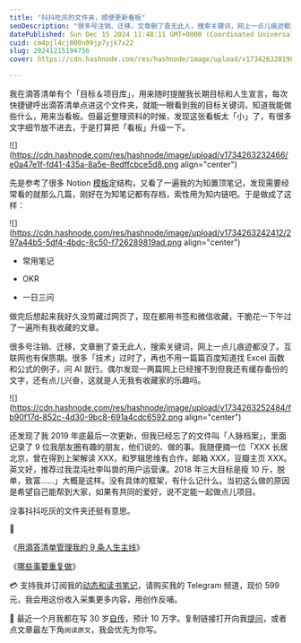 ```yaml
---
title: "抖抖吃灰的文件夹，顺便更新看板"
seoDescription: "很多号注销、迁移，文章删了查无此人，搜索关键词，网上一点儿痕迹都没了。互联网也有保质期。很多「技术」过时了，再也不用一篇篇百度知道找 Excel 函数和公式的例子，问 AI 就行。"
datePublished: Sun Dec 15 2024 11:48:11 GMT+0000 (Coordinated Universal Time)
cuid: cm4pjl4cj000n09jp7yjk7x22
slug: 20241215194756
cover: https://cdn.hashnode.com/res/hashnode/image/upload/v1734263201984/0ae81e89-80f8-45fe-8caf-5085172a322a.jpeg

---
```


我在滴答清单有个「目标＆项目库」，用来随时提醒我长期目标和人生宣言，每次快捷键呼出滴答清单点进这个文件夹，就能一眼看到我的目标关键词，知道我能做些什么，用来当看板。但最近整理资料的时候，发现这张看板太「小」了，有很多文字细节放不进去，于是打算把「看板」升级一下。

![](https://cdn.hashnode.com/res/hashnode/image/upload/v1734263232466/e0a47e1f-fd41-435a-8a5e-8edffcbce5d8.png align="center")

先是参考了很多 Notion [模板](https://www.notion.so/zh-cn/templates/category/kanban)定结构，又看了一遍我的为知置顶笔记，发现需要经常看的就那么几篇，刚好在为知笔记都有存档，索性用为知内链吧。于是做成了这样：

![](https://cdn.hashnode.com/res/hashnode/image/upload/v1734263242412/297a44b5-5df4-4bdc-8c50-f726289819ad.png align="center")

* 常用笔记
    
* OKR
    
* 一日三问
    

做完后想起来我好久没剪藏过网页了，现在都用书签和微信收藏，干脆花一下午过了一遍所有我收藏的文章。

很多号注销、迁移，文章删了查无此人，搜索关键词，网上一点儿痕迹都没了。互联网也有保质期。很多「技术」过时了，再也不用一篇篇百度知道找 Excel 函数和公式的例子，问 AI 就行。偶尔发现一两篇网上已经搜不到但我还有缓存备份的文字，还有点儿兴奋，这就是人无我有收藏家的乐趣吗。

![](https://cdn.hashnode.com/res/hashnode/image/upload/v1734263252484/fb90f17d-852c-4d30-9bc8-691a4cdc6592.png align="center")

还发现了我 2019 年底最后一次更新，但我已经忘了的文件叫「人脉档案」，里面记录了 9 位我朋友圈有趣的朋友，他们说的、做的事。我随便摘一位「XXX 长居北京，曾在得到上架解读 XXX，和罗辑思维有合作，邮箱 XXX，豆瓣主页 XXX。英文好，推荐过我混沌社李叫兽的用户运营课。2018 年三大目标是瘦 10 斤，脱单，致富……」大概是这样。没有具体的框架，有什么记什么。当初这么做的原因是希望自己能帮到大家，如果有共同的爱好，说不定能一起做点儿项目。

没事抖抖吃灰的文件夹还挺有意思。

🔗

《[用滴答清单管理我的 9 条人生主线](https://mp.weixin.qq.com/s/-8r9iDIbRzIibAR487fEyg)》

《[哪些事要重复做](https://mp.weixin.qq.com/s/q4ZrklCs8jBarPi8QQg_1Q)》

💳 支持我并订阅我的[动态和读书笔记](https://mp.weixin.qq.com/s/A_yK10ktL8Nl7RzsnGwzEg)，请购买我的 Telegram 频道，现价 599 元，我会用这份收入采集更多内容，用创作反哺。

📖 最近一个月我都在写 30 岁[自传](https://mp.weixin.qq.com/s?__biz=MzI3MzU5MDA1OQ==&mid=2247488741&idx=1&sn=3aca11b2f15bcb82156b45c8a69ae937&chksm=eb21a6a1dc562fb7bbf6242bc1a68995eba7b560a49627ac031e129b33aa29a624896186a2a3#rd)，预计 10 万字。复制链接打开向我[提问](https://wj.qq.com/s2/15897499/4fe9/)，或者点文章最左下角`阅读原文`，我会优先为你写。